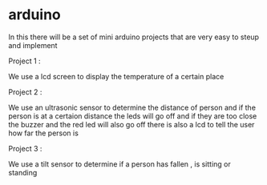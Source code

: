 # arduino

In this there will be a set of mini arduino projects that are 
very easy to steup and implement

Project 1 :

We use a lcd screen to display the temperature of a certain place

Project 2 :

We use an ultrasonic sensor to determine the distance of person and if the person is at a certaion distance the leds will go off and if they are too close the buzzer and the red led will also go off there is also a lcd to tell the user how far the person is 

Project 3 :

We use a tilt sensor to determine if a person has fallen , is sitting or standing 
